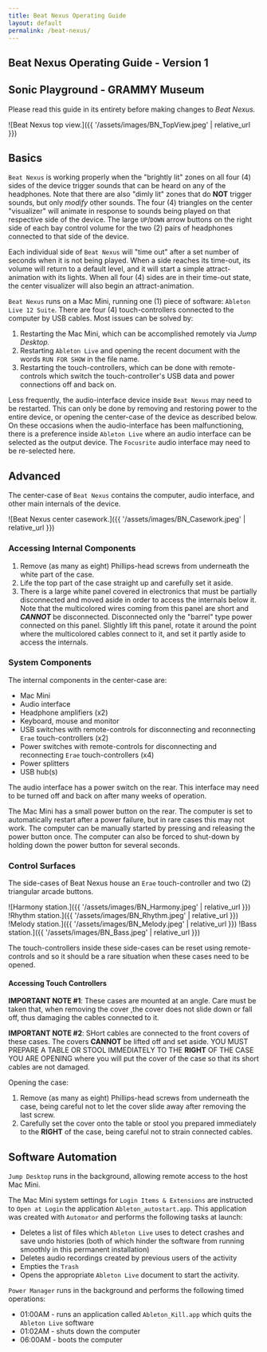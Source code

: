 ```yaml
---
title: Beat Nexus Operating Guide
layout: default
permalink: /beat-nexus/
---
```


## Beat Nexus Operating Guide - Version 1

## Sonic Playground - GRAMMY Museum

Please read this guide in its entirety before making changes to _Beat Nexus._

![Beat Nexus top view.]({{ '/assets/images/BN_TopView.jpeg' | relative_url }})

## Basics

`Beat Nexus` is working properly when the "brightly lit" zones on all four (4) sides of the device trigger sounds that can be heard on any of the headphones. Note that there are also "dimly lit" zones that do __NOT__ trigger sounds, but only _modify_ other sounds. The four (4) triangles on the center "visualizer" will animate in response to sounds being played on that respective side of the device. The large `UP`/`DOWN` arrow buttons on the right side of each bay control volume for the two (2) pairs of headphones connected to that side of the device.

Each individual side of `Beat Nexus` will "time out" after a set number of seconds when it is not being played. When a side reaches its time-out, its volume will return to a default level, and it will start a simple attract-animation with its lights. When all four (4) sides are in their time-out state, the center visualizer will also begin an attract-animation.

`Beat Nexus` runs on a Mac Mini, running one (1) piece of software: `Ableton Live 12 Suite`. There are four (4) touch-controllers connected to the computer by USB cables. Most issues can be solved by:

1. Restarting the Mac Mini, which can be accomplished remotely via _Jump Desktop._
2. Restarting `Ableton Live` and opening the recent document with the words `RUN FOR SHOW` in the file name.
3. Restarting the touch-controllers, which can be done with remote-controls which switch the touch-controller's USB data and power connections off and back on.

Less frequently, the audio-interface device inside `Beat Nexus` may need to be restarted. This can only be done by removing and restoring power to the entire device, or opening the center-case of the device as described below. On these occasions when the audio-interface has been malfunctioning, there is a preference inside `Ableton Live` where an audio interface can be selected as the output device. The `Focusrite` audio interface may need to be re-selected here.

## Advanced

The center-case of `Beat Nexus` contains the computer, audio interface, and other main internals of the device.

![Beat Nexus center casework.]({{ '/assets/images/BN_Casework.jpeg' | relative_url }})

### Accessing Internal Components

1. Remove (as many as eight) Phillips-head screws from underneath the white part of the case.
2. Life the top part of the case straight up and carefully set it aside.
3. There is a large white panel covered in electronics that must be partially disconnected and moved aside in order to access the internals below it. Note that the multicolored wires coming from this panel are short and ___CANNOT___ be disconnected. Disconnected only the "barrel" type power connected on this panel. Slightly lift this panel, rotate it around the point where the multicolored cables connect to it, and set it partly aside to access the internals.

### System Components

The internal components in the center-case are:

- Mac Mini
- Audio interface
- Headphone amplifiers (x2)
- Keyboard, mouse and monitor
- USB switches with remote-controls for disconnecting and reconnecting `Erae` touch-controllers (x2)
- Power switches with remote-controls for disconnecting and reconnecting `Erae` touch-controllers (x4)
- Power splitters
- USB hub(s)

The audio interface has a power switch on the rear. This interface may need to be turned off and back on after many weeks of operation.

The Mac Mini has a small power button on the rear. The computer is set to automatically restart after a power failure, but in rare cases this may not work. The computer can be manually started by pressing and releasing the power button once. The computer can also be forced to shut-down by holding down the power button for several seconds.

### Control Surfaces

The side-cases of Beat Nexus house an `Erae` touch-controller and two (2) triangular arcade buttons.

![Harmony station.]({{ '/assets/images/BN_Harmony.jpeg' | relative_url }})
!Rhythm station.]({{ '/assets/images/BN_Rhythm.jpeg' | relative_url }})
!Melody station.]({{ '/assets/images/BN_Melody.jpeg' | relative_url }})
!Bass station.]({{ '/assets/images/BN_Bass.jpeg' | relative_url }})

The touch-controllers inside these side-cases can be reset using remote-controls and so it should be a rare situation when these cases need to be opened.

#### Accessing Touch Controllers

__IMPORTANT NOTE #1__: These cases are mounted at an angle. Care must be taken that, when removing the cover ,the cover does not slide down or fall off, thus damaging the cables connected to it.

__IMPORTANT NOTE #2__: SHort cables are connected to the front covers of these cases. The covers __CANNOT__ be lifted off and set aside. YOU MUST PREPARE A TABLE OR STOOL IMMEDIATELY TO THE __RIGHT__ OF THE CASE YOU ARE OPENING where you will put the cover of the case so that its short cables are not damaged.

Opening the case:

1. Remove (as many as eight) Phillips-head screws from underneath the case, being careful not to let the cover slide away after removing the last screw.
2. Carefully set the cover onto the table or stool you prepared immediately to the __RIGHT__ of the case, being careful not to strain connected cables.

## Software Automation

`Jump Desktop` runs in the background, allowing remote access to the host Mac Mini.

The Mac Mini system settings for `Login Items & Extensions` are instructed to `Open at Login` the application `Ableton_autostart.app`. This application was created with `Automator` and performs the following tasks at launch:

- Deletes a list of files which `Ableton Live` uses to detect crashes and save undo histories (both of which hinder the software from running smoothly in this permanent installation)
- Deletes audio recordings created by previous users of the activity
- Empties the `Trash`
- Opens the appropriate `Ableton Live` document to start the activity.

`Power Manager` runs in the background and performs the following timed operations:

- 01:00AM - runs an application called `Ableton_Kill.app` which quits the `Ableton Live` software
- 01:02AM - shuts down the computer
- 06:00AM - boots the computer
